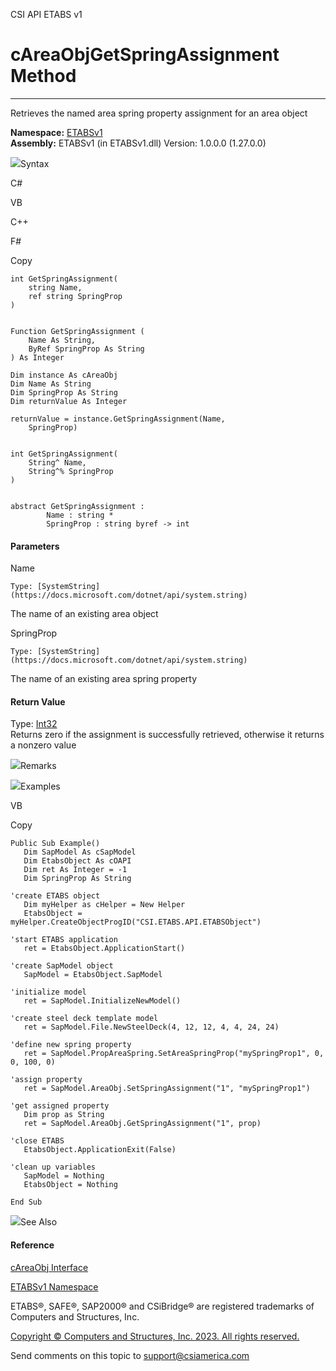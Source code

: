 ﻿

CSI API ETABS v1

# cAreaObjGetSpringAssignment Method  
  
---  
  
Retrieves the named area spring property assignment for an area object

**Namespace:** [ETABSv1](2780f1b8-2033-5289-2298-1cdb2a7508d9.htm)  
**Assembly:** ETABSv1 (in ETABSv1.dll) Version: 1.0.0.0 (1.27.0.0)

![](../icons/SectionExpanded.png)Syntax

C#

VB

C++

F#

Copy

    
    
    int GetSpringAssignment(
    	string Name,
    	ref string SpringProp
    )
    
    
    Function GetSpringAssignment ( 
    	Name As String,
    	ByRef SpringProp As String
    ) As Integer
    
    Dim instance As cAreaObj
    Dim Name As String
    Dim SpringProp As String
    Dim returnValue As Integer
    
    returnValue = instance.GetSpringAssignment(Name, 
    	SpringProp)
    
    
    int GetSpringAssignment(
    	String^ Name, 
    	String^% SpringProp
    )
    
    
    abstract GetSpringAssignment : 
            Name : string * 
            SpringProp : string byref -> int 
    

#### Parameters

Name

    Type: [SystemString](https://docs.microsoft.com/dotnet/api/system.string)  
The name of an existing area object

SpringProp

    Type: [SystemString](https://docs.microsoft.com/dotnet/api/system.string)  
The name of an existing area spring property

#### Return Value

Type: [Int32](https://docs.microsoft.com/dotnet/api/system.int32)  
Returns zero if the assignment is successfully retrieved, otherwise it returns
a nonzero value

![](../icons/SectionExpanded.png)Remarks

![](../icons/SectionExpanded.png)Examples

VB

Copy

    
    
    Public Sub Example()
       Dim SapModel As cSapModel
       Dim EtabsObject As cOAPI
       Dim ret As Integer = -1
       Dim SpringProp As String
    
    'create ETABS object
       Dim myHelper as cHelper = New Helper
       EtabsObject = myHelper.CreateObjectProgID("CSI.ETABS.API.ETABSObject")
    
    'start ETABS application
       ret = EtabsObject.ApplicationStart()
    
    'create SapModel object
       SapModel = EtabsObject.SapModel
    
    'initialize model
       ret = SapModel.InitializeNewModel()
    
    'create steel deck template model
       ret = SapModel.File.NewSteelDeck(4, 12, 12, 4, 4, 24, 24)
    
    'define new spring property
       ret = SapModel.PropAreaSpring.SetAreaSpringProp("mySpringProp1", 0, 0, 100, 0)
    
    'assign property
       ret = SapModel.AreaObj.SetSpringAssignment("1", "mySpringProp1")
    
    'get assigned property
       Dim prop as String
       ret = SapModel.AreaObj.GetSpringAssignment("1", prop)
    
    'close ETABS
       EtabsObject.ApplicationExit(False)
    
    'clean up variables
       SapModel = Nothing
       EtabsObject = Nothing
    
    End Sub

![](../icons/SectionExpanded.png)See Also

#### Reference

[cAreaObj Interface](2cda9b42-232e-6821-8caa-dc87fd84fed0.htm)

[ETABSv1 Namespace](2780f1b8-2033-5289-2298-1cdb2a7508d9.htm)

ETABS®, SAFE®, SAP2000® and CSiBridge® are registered trademarks of Computers
and Structures, Inc.  

[Copyright © Computers and Structures, Inc. 2023. All rights
reserved.](http://www.csiamerica.com)

Send comments on this topic to
[support@csiamerica.com](mailto:support%40csiamerica.com?Subject=CSI%20API%20ETABS%20v1)

